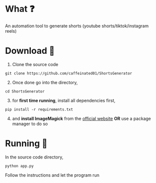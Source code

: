# What ❓
An automation tool to generate shorts (youtube shorts/tiktok/instagram reels)

# Download 📁
1. Clone the source code
```
git clone https://github.com/caffeinated01/ShortsGenerator
```
2. Once done go into the directory, 
```
cd ShortsGenerator
```
3. for **first time running**, install all dependencies first,
```
pip install -r requirements.txt
```
4. and **install ImageMagick** from the [official website](https://imagemagick.org/script/download.php) **OR** use a package manager to do so

# Running 🚀
In the source code directory,
```
python app.py
```
Follow the instructions and let the program run
